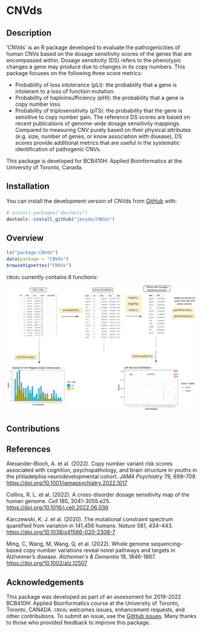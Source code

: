 
<!-- README.md is generated from README.Rmd. Please edit that file -->

# CNVds

<!-- badges: start -->
<!-- badges: end -->

## Description

‘CNVds’ is an R package developed to evaluate the pathogenicities of
human CNVs based on the dosage sensitivity scores of the genes that are
encompassed within. Dosage sensitivity (DS) refers to the phenotypic
changes a gene may produce due to changes in its copy numbers. This
package focuses on the following three score metrics:

-   Probability of loss intolerance (pLI): the probability that a gene
    is intolerant to a loss of function mutation.
-   Probability of haploinsufficiency (pHI): the probability that a gene
    is copy number loss.
-   Probability of triplosensitivity (pTS): the probability that the
    gene is sensitive to copy number gain. The reference DS scores are
    based on recent publications of genome-wide dosage sensitivity
    mappings. Compared to measuring CNV purely based on their physical
    attributes (e.g. size, number of genes, or know association with
    disease), DS scores provide additional metrics that are useful in
    the systematic identification of pathogenic CNVs.

This package is developed for BCB410H: Applied Bioinformatics at the
University of Toronto, Canada.

## Installation

You can install the development version of CNVds from
[GitHub](https://github.com/) with:

``` r
# install.packages("devtools")
devtools::install_github("jenydu/CNVds")
```

## Overview

``` r
ls("package:CNVds")
data(package = "CNVds") 
browseVignettes("CNVds")
```

`CNVds` currently contains 8 functions:

![](./inst/extdata/DU_J_A1.png)

## Contributions

## References

Alexander-Bloch, A. et al. (2022). Copy number variant risk scores
associated with cognition, psychopathology, and brain structure in
youths in the philadelphia neurodevelopmental cohort. *JAMA Psychiatry*
79, 699–709. <https://doi.org/10.1001/jamapsychiatry.2022.1017>

Collins, R. L. et al. (2022). A cross-disorder dosage sensitivity map of
the human genome. *Cell* 185, 3041-3055.e25.
<https://doi.org/10.1016/j.cell.2022.06.036>

Karczewski, K. J. et al. (2020). The mutational constraint spectrum
quantified from variation in 141,456 humans. *Nature* 581, 434–443.
<https://doi.org/10.1038/s41586-020-2308-7>

Ming, C, Wang, M, Wang, Q, et al. (2022). Whole genome sequencing–based
copy number variations reveal novel pathways and targets in Alzheimer’s
disease. *Alzheimer’s & Dementia* 18, 1846-1867.
<https://doi.org/10.1002/alz.12507>

## Acknowledgements

This package was developed as part of an assessment for 2019-2022
BCB410H: Applied Bioinformatics course at the University of Toronto,
Toronto, CANADA. `CNVds` welcomes issues, enhancement requests, and
other contributions. To submit an issue, use the [GitHub
issues](https://github.com/jenydu/CNVds/issues). Many thanks to those
who provided feedback to improve this package.
